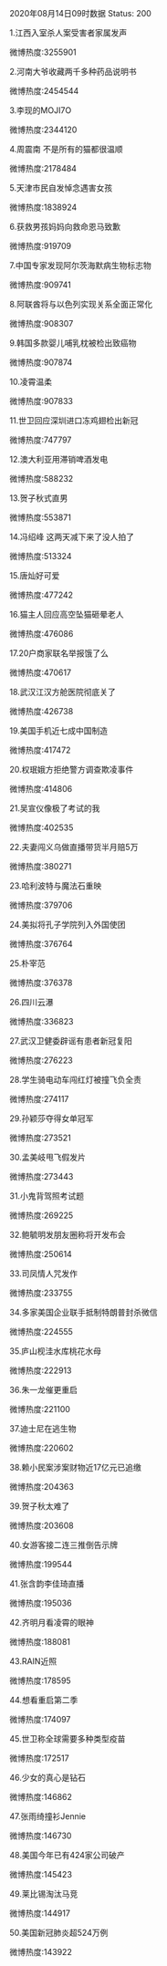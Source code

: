 2020年08月14日09时数据
Status: 200

1.江西入室杀人案受害者家属发声

微博热度:3255901

2.河南大爷收藏两千多种药品说明书

微博热度:2454544

3.李现的MOJI7O

微博热度:2344120

4.周震南 不是所有的猫都很温顺

微博热度:2178484

5.天津市民自发悼念遇害女孩

微博热度:1838924

6.获救男孩妈妈向救命恩马致歉

微博热度:919709

7.中国专家发现阿尔茨海默病生物标志物

微博热度:909741

8.阿联酋将与以色列实现关系全面正常化

微博热度:908307

9.韩国多款婴儿哺乳枕被检出致癌物

微博热度:907874

10.凌霄温柔

微博热度:907833

11.世卫回应深圳进口冻鸡翅检出新冠

微博热度:747797

12.澳大利亚用滞销啤酒发电

微博热度:588232

13.贺子秋式直男

微博热度:553871

14.冯绍峰 这两天减下来了没人拍了

微博热度:513324

15.唐灿好可爱

微博热度:477242

16.猫主人回应高空坠猫砸晕老人

微博热度:476086

17.20户商家联名举报饿了么

微博热度:470617

18.武汉江汉方舱医院彻底关了

微博热度:426738

19.美国手机近七成中国制造

微博热度:417472

20.权珉娥方拒绝警方调查欺凌事件

微博热度:414806

21.吴宣仪像极了考试的我

微博热度:402535

22.夫妻闯义乌做直播带货半月赔5万

微博热度:380271

23.哈利波特与魔法石重映

微博热度:379706

24.美拟将孔子学院列入外国使团

微博热度:376764

25.朴宰范

微博热度:376378

26.四川云瀑

微博热度:336823

27.武汉卫健委辟谣有患者新冠复阳

微博热度:276223

28.学生骑电动车闯红灯被撞飞负全责

微博热度:274117

29.孙颖莎夺得女单冠军

微博热度:273521

30.孟美岐甩飞假发片

微博热度:273443

31.小鬼背驾照考试题

微博热度:269225

32.鲍毓明发朋友圈称将开发布会

微博热度:250614

33.司凤情人咒发作

微博热度:233755

34.多家美国企业联手抵制特朗普封杀微信

微博热度:224555

35.庐山枧洼水库桃花水母

微博热度:222913

36.朱一龙催更重启

微博热度:221100

37.迪士尼在逃生物

微博热度:220602

38.赖小民案涉案财物近17亿元已追缴

微博热度:204363

39.贺子秋太难了

微博热度:203608

40.女游客接二连三推倒告示牌

微博热度:199544

41.张含韵李佳琦直播

微博热度:195036

42.齐明月看凌霄的眼神

微博热度:188081

43.RAIN近照

微博热度:178595

44.想看重启第二季

微博热度:174097

45.世卫称全球需要多种类型疫苗

微博热度:172517

46.少女的真心是钻石

微博热度:146862

47.张雨绮撞衫Jennie

微博热度:146730

48.美国今年已有424家公司破产

微博热度:145423

49.莱比锡淘汰马竞

微博热度:144917

50.美国新冠肺炎超524万例

微博热度:143922

